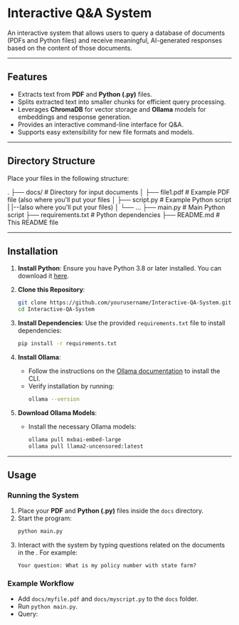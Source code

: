 # **Interactive Q&A System**

An interactive system that allows users to query a database of documents (PDFs and Python files) and receive meaningful, AI-generated responses based on the content of those documents.

---

## **Features**

- Extracts text from **PDF** and **Python (.py)** files.
- Splits extracted text into smaller chunks for efficient query processing.
- Leverages **ChromaDB** for vector storage and **Ollama** models for embeddings and response generation.
- Provides an interactive command-line interface for Q&A.
- Supports easy extensibility for new file formats and models.

---

## **Directory Structure**

Place your files in the following structure:

.
├── docs/                 # Directory for input documents
│   ├── file1.pdf         # Example PDF file (also where you'll put your files
│   ├── script.py         # Example Python script
|   |--(also where you'll put your files)
│   └── ...
├── main.py               # Main Python script
├── requirements.txt      # Python dependencies
├── README.md             # This README file

---

## **Installation**

1. **Install Python**: Ensure you have Python 3.8 or later installed. You can download it [here](https://www.python.org/downloads/).

2. **Clone this Repository**:
    ```bash
    git clone https://github.com/yourusername/Interactive-QA-System.git
    cd Interactive-QA-System
    ```

3. **Install Dependencies**:
    Use the provided `requirements.txt` file to install dependencies:
    ```bash
    pip install -r requirements.txt
    ```

4. **Install Ollama**:
    - Follow the instructions on the [Ollama documentation](https://ollama.ai) to install the CLI.
    - Verify installation by running:
      ```bash
      ollama --version
      ```

5. **Download Ollama Models**:
    - Install the necessary Ollama models:
      ```bash
      ollama pull mxbai-embed-large
      ollama pull llama2-uncensored:latest
      ```

---

## **Usage**

### **Running the System**

1. Place your **PDF** and **Python (.py)** files inside the `docs` directory.
2. Start the program:
    ```bash
    python main.py
    ```
3. Interact with the system by typing questions related on the documents in the . For example:
    ```
    Your question: What is my policy number with state farm?
    ```

### **Example Workflow**

- Add `docs/myfile.pdf` and `docs/myscript.py` to the `docs` folder.
- Run `python main.py`.
- Query:
